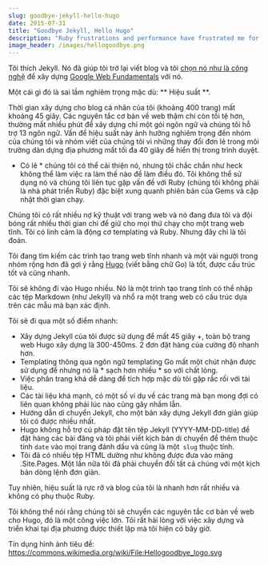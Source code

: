 ```yaml
---
slug: goodbye-jekyll-hello-hugo
date: 2015-07-31
title: "Goodbye Jekyll, Hello Hugo"
description: "Ruby frustrations and performance have frustrated me for a long time. Experimented with Hugo and ported blog in about 3 hours"
image_header: /images/hellogoodbye.png
---
```



Tôi thích Jekyll. Nó đã giúp tôi trở lại viết blog và tôi [chọn nó như là công nghệ](https://github.com/Google/WebFundamentals/) để xây dựng [Google Web Fundamentals](https://developers.google.com/web/fundamentals/) với nó.

Một cái gì đó là sai lầm nghiêm trọng mặc dù: ** Hiệu suất **.

Thời gian xây dựng cho blog cá nhân của tôi (khoảng 400 trang) mất khoảng 45 giây. Các nguyên tắc cơ bản về web thậm chí còn tồi tệ hơn, thường mất nhiều phút để xây dựng chỉ một gói ngôn ngữ và chúng tôi hỗ trợ 13 ngôn ngữ. Vấn đề hiệu suất này ảnh hưởng nghiêm trọng đến nhóm của chúng tôi và nhóm viết của chúng tôi vì những thay đổi đơn lẻ trong môi trường dàn dựng địa phương mất tối đa 40 giây để hiển thị trong trình duyệt.


* Có lẽ * chúng tôi có thể cải thiện nó, nhưng tôi chắc chắn như heck không thể làm việc ra làm thế nào để làm điều đó. Tôi không thể sử dụng nó và chúng tôi liên tục gặp vấn đề với Ruby (chúng tôi không phải là nhà phát triển Ruby) đặc biệt xung quanh phiên bản của Gems và cập nhật thời gian chạy.

Chúng tôi có rất nhiều nợ kỹ thuật với trang web và nó đang đưa tôi và đội bóng rất nhiều thời gian chỉ để giữ cho mọi thứ chạy cho một trang web tĩnh. Tôi có linh cảm là động cơ templating và Ruby. Nhưng đây chỉ là tôi đoán.

Tôi đang tìm kiếm các trình tạo trang web tĩnh nhanh và một vài người trong nhóm rộng hơn đã gợi ý rằng [Hugo](http://gohugo.io/) (viết bằng chữ Go) là tốt, được cấu trúc tốt và cũng nhanh.

Tôi sẽ không đi vào Hugo nhiều. Nó là một trình tạo trang tĩnh có thể nhập các tệp Markdown (như Jekyll) và nhổ ra một trang web có cấu trúc dựa trên các mẫu mà bạn xác định.

Tôi sẽ đi qua một số điểm nhanh:


* Xây dựng Jekyll của tôi được sử dụng để mất 45 giây +, toàn bộ trang web Hugo xây dựng là 300-450ms. 2 đơn đặt hàng của cường độ nhanh hơn.
* Templating thông qua ngôn ngữ templating Go mất một chút nhận được sử dụng để nhưng nó là * sạch hơn nhiều * so với chất lỏng.
* Việc phân trang khá dễ dàng để tích hợp mặc dù tôi gặp rắc rối với tài liệu.
* Các tài liệu khá mạnh, có một số ví dụ về các trang mà bạn mong đợi có liên quan không phải lúc nào cũng gây nhầm lẫn.
* Hướng dẫn di chuyển Jekyll, cho một bản xây dựng Jekyll đơn giản giúp tôi có được nhiều nhất.
* Hugo không hỗ trợ cú pháp đặt tên tệp Jekyll (YYYY-MM-DD-title) để đặt hàng các bài đăng và tôi phải viết kịch bản di chuyển để thêm thuộc tính `date` vào mọi trang đánh dấu và cũng là một` slug` thuộc tính.
* Tôi đã có nhiều tệp HTML dường như không được đưa vào mảng .Site.Pages. Một lần nữa tôi đã phải chuyển đổi tất cả chúng với một kịch bản dòng lệnh đơn giản.

Tuy nhiên, hiệu suất là rực rỡ và blog của tôi là nhanh hơn rất nhiều và không có phụ thuộc Ruby.

Tôi không thể nói rằng chúng tôi sẽ chuyển các nguyên tắc cơ bản về web cho Hugo, đó là một công việc lớn. Tôi rất hài lòng với việc xây dựng và triển khai tại địa phương được thiết lập mà tôi hiện có bây giờ.

Tín dụng hình ảnh tiêu đề: https://commons.wikimedia.org/wiki/File:Hellogoodbye_logo.svg